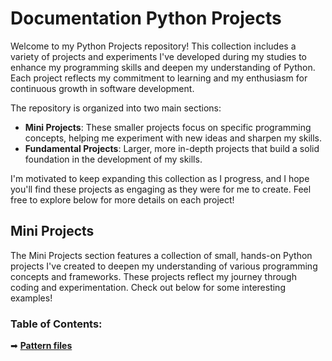 # Documentation Python Projects

Welcome to my Python Projects repository! This collection includes a variety of projects and experiments I've developed during my studies to enhance my programming skills and deepen my understanding of Python. Each project reflects my commitment to learning and my enthusiasm for continuous growth in software development.

The repository is organized into two main sections:
- **Mini Projects**: These smaller projects focus on specific programming concepts, helping me experiment with new ideas and sharpen my skills.
- **Fundamental Projects**: Larger, more in-depth projects that build a solid foundation in the development of my skills.

I'm motivated to keep expanding this collection as I progress, and I hope you'll find these projects as engaging as they were for me to create. Feel free to explore below for more details on each project!

## Mini Projects
The Mini Projects section features a collection of small, hands-on Python projects I've created to deepen my understanding of various programming concepts and frameworks. Тhese projects reflect my journey through coding and experimentation. Check out below for some interesting examples!

### Table of Contents:
➡ [**Pattern files**](https://github.com/MartinVrb/Python-Projects/tree/main/1.Mini-Projects/1.Pattern-files)
